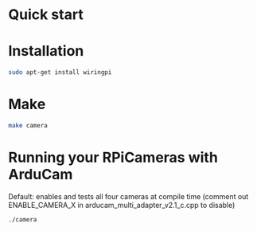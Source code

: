 # Quick start

# Installation
```Bash
sudo apt-get install wiringpi
```

# Make
```Bash
make camera
```

# Running your RPiCameras with ArduCam
Default: enables and tests all four cameras at compile time (comment out ENABLE_CAMERA_X in arducam_multi_adapter_v2.1_c.cpp to disable)
```Bash
./camera
```
